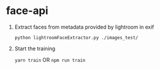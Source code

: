 # face-api
1. Extract faces from metadata provided by lightroom in exif

   `python lightroomFaceExtractor.py ./images_test/`

2. Start the training

   `yarn train` OR `npm run train`  